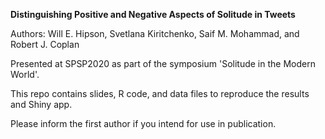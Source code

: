 <b>Distinguishing Positive and Negative Aspects of Solitude in Tweets

</b>Authors: Will E. Hipson, Svetlana Kiritchenko, Saif M. Mohammad, and Robert J. Coplan

Presented at SPSP2020 as part of the symposium 'Solitude in the Modern World'.

This repo contains slides, R code, and data files to reproduce the results and Shiny app.

Please inform the first author if you intend for use in publication.
